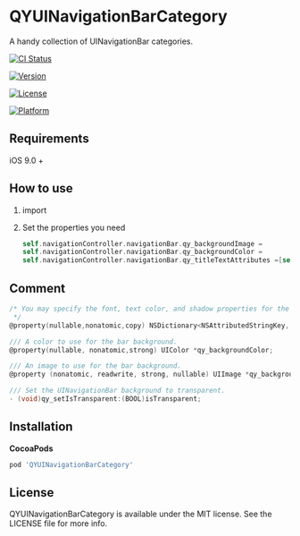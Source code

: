 # QYUINavigationBarCategory
A handy collection of UINavigationBar categories.

[![CI Status](https://img.shields.io/travis/insect/QYUINavigationBarCategory.svg?style=flat)](https://travis-ci.org/insect/QYUINavigationBarCategory)

[![Version](https://img.shields.io/cocoapods/v/QYUINavigationBarCategory.svg?style=flat)](https://cocoapods.org/pods/QYUINavigationBarCategory)

[![License](https://img.shields.io/cocoapods/l/QYUINavigationBarCategory.svg?style=flat)](https://cocoapods.org/pods/QYUINavigationBarCategory)

[![Platform](https://img.shields.io/cocoapods/p/QYUINavigationBarCategory.svg?style=flat)](https://cocoapods.org/pods/QYUINavigationBarCategory)

## Requirements

iOS 9.0 +

## How to use

1. import

2. Set the properties you need

   ```objective-c
   self.navigationController.navigationBar.qy_backgroundImage =
   self.navigationController.navigationBar.qy_backgroundColor =
   self.navigationController.navigationBar.qy_titleTextAttributes =[self.navigationController.navigationBar qy_setIsTransparent: ];
   ```

## Comment

```objective-c
/* You may specify the font, text color, and shadow properties for the title in the text attributes dictionary, using the keys found in NSAttributedString.h.
 */
@property(nullable,nonatomic,copy) NSDictionary<NSAttributedStringKey, id> *qy_titleTextAttributes;

/// A color to use for the bar background.
@property(nullable, nonatomic,strong) UIColor *qy_backgroundColor;

/// An image to use for the bar background.
@property (nonatomic, readwrite, strong, nullable) UIImage *qy_backgroundImage;

/// Set the UINavigationBar background to transparent.
- (void)qy_setIsTransparent:(BOOL)isTransparent;
```

## Installation

 **CocoaPods**

```ruby
pod 'QYUINavigationBarCategory'
```

## License

QYUINavigationBarCategory is available under the MIT license. See the LICENSE file for more info.



